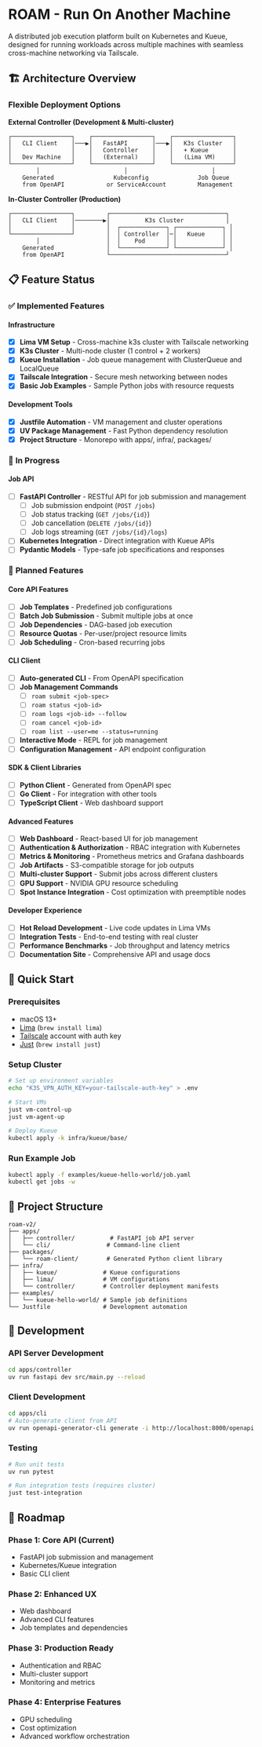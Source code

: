 # ROAM - Run On Another Machine

A distributed job execution platform built on Kubernetes and Kueue, designed for running workloads across multiple machines with seamless cross-machine networking via Tailscale.

## 🏗️ Architecture Overview

### Flexible Deployment Options

**External Controller (Development & Multi-cluster)**
```
┌─────────────────┐    ┌─────────────────┐    ┌─────────────────┐
│   CLI Client    │───▶│   FastAPI       │───▶│   K3s Cluster   │
│                 │    │   Controller    │    │   + Kueue       │
│   Dev Machine   │    │   (External)    │    │   (Lima VM)     │
└─────────────────┘    └─────────────────┘    └─────────────────┘
        │                        │                        │
    Generated                 Kubeconfig              Job Queue
    from OpenAPI            or ServiceAccount         Management
```

**In-Cluster Controller (Production)**
```
┌─────────────────┐         ┌─────────────────────────────────┐
│   CLI Client    │────────▶│          K3s Cluster            │
│                 │         │  ┌─────────────┐ ┌─────────────┐ │
└─────────────────┘         │  │ Controller  │─│   Kueue     │ │
        │                   │  │    Pod      │ │             │ │
    Generated               │  └─────────────┘ └─────────────┘ │
    from OpenAPI            └─────────────────────────────────┘
```

## 📋 Feature Status

### ✅ **Implemented Features**

#### Infrastructure
- [x] **Lima VM Setup** - Cross-machine k3s cluster with Tailscale networking
- [x] **K3s Cluster** - Multi-node cluster (1 control + 2 workers)
- [x] **Kueue Installation** - Job queue management with ClusterQueue and LocalQueue
- [x] **Tailscale Integration** - Secure mesh networking between nodes
- [x] **Basic Job Examples** - Sample Python jobs with resource requests

#### Development Tools
- [x] **Justfile Automation** - VM management and cluster operations
- [x] **UV Package Management** - Fast Python dependency resolution
- [x] **Project Structure** - Monorepo with apps/, infra/, packages/

### 🚧 **In Progress**

#### Job API
- [ ] **FastAPI Controller** - RESTful API for job submission and management
  - [ ] Job submission endpoint (`POST /jobs`)
  - [ ] Job status tracking (`GET /jobs/{id}`)
  - [ ] Job cancellation (`DELETE /jobs/{id}`)
  - [ ] Job logs streaming (`GET /jobs/{id}/logs`)
- [ ] **Kubernetes Integration** - Direct integration with Kueue APIs
- [ ] **Pydantic Models** - Type-safe job specifications and responses

### 📅 **Planned Features**

#### Core API Features
- [ ] **Job Templates** - Predefined job configurations
- [ ] **Batch Job Submission** - Submit multiple jobs at once
- [ ] **Job Dependencies** - DAG-based job execution
- [ ] **Resource Quotas** - Per-user/project resource limits
- [ ] **Job Scheduling** - Cron-based recurring jobs

#### CLI Client
- [ ] **Auto-generated CLI** - From OpenAPI specification
- [ ] **Job Management Commands**
  - [ ] `roam submit <job-spec>`
  - [ ] `roam status <job-id>`
  - [ ] `roam logs <job-id> --follow`
  - [ ] `roam cancel <job-id>`
  - [ ] `roam list --user=me --status=running`
- [ ] **Interactive Mode** - REPL for job management
- [ ] **Configuration Management** - API endpoint configuration

#### SDK & Client Libraries
- [ ] **Python Client** - Generated from OpenAPI spec
- [ ] **Go Client** - For integration with other tools
- [ ] **TypeScript Client** - Web dashboard support

#### Advanced Features
- [ ] **Web Dashboard** - React-based UI for job management
- [ ] **Authentication & Authorization** - RBAC integration with Kubernetes
- [ ] **Metrics & Monitoring** - Prometheus metrics and Grafana dashboards
- [ ] **Job Artifacts** - S3-compatible storage for job outputs
- [ ] **Multi-cluster Support** - Submit jobs across different clusters
- [ ] **GPU Support** - NVIDIA GPU resource scheduling
- [ ] **Spot Instance Integration** - Cost optimization with preemptible nodes

#### Developer Experience
- [ ] **Hot Reload Development** - Live code updates in Lima VMs
- [ ] **Integration Tests** - End-to-end testing with real cluster
- [ ] **Performance Benchmarks** - Job throughput and latency metrics
- [ ] **Documentation Site** - Comprehensive API and usage docs

## 🚀 **Quick Start**

### Prerequisites
- macOS 13+
- [Lima](https://lima-vm.io/) (`brew install lima`)
- [Tailscale](https://tailscale.com/) account with auth key
- [Just](https://github.com/casey/just) (`brew install just`)

### Setup Cluster
```bash
# Set up environment variables
echo "K3S_VPN_AUTH_KEY=your-tailscale-auth-key" > .env

# Start VMs
just vm-control-up
just vm-agent-up

# Deploy Kueue
kubectl apply -k infra/kueue/base/
```

### Run Example Job
```bash
kubectl apply -f examples/kueue-hello-world/job.yaml
kubectl get jobs -w
```

## 📁 **Project Structure**

```
roam-v2/
├── apps/
│   ├── controller/          # FastAPI job API server
│   └── cli/                # Command-line client
├── packages/
│   └── roam-client/        # Generated Python client library
├── infra/
│   ├── kueue/             # Kueue configurations
│   ├── lima/              # VM configurations
│   └── controller/        # Controller deployment manifests
├── examples/
│   └── kueue-hello-world/ # Sample job definitions
└── Justfile               # Development automation
```

## 🔧 **Development**

### API Server Development
```bash
cd apps/controller
uv run fastapi dev src/main.py --reload
```

### Client Development
```bash
cd apps/cli
# Auto-generate client from API
uv run openapi-generator-cli generate -i http://localhost:8000/openapi.json
```

### Testing
```bash
# Run unit tests
uv run pytest

# Run integration tests (requires cluster)
just test-integration
```

## 🎯 **Roadmap**

### Phase 1: Core API (Current)
- FastAPI job submission and management
- Kubernetes/Kueue integration
- Basic CLI client

### Phase 2: Enhanced UX
- Web dashboard
- Advanced CLI features
- Job templates and dependencies

### Phase 3: Production Ready
- Authentication and RBAC
- Multi-cluster support
- Monitoring and metrics

### Phase 4: Enterprise Features
- GPU scheduling
- Cost optimization
- Advanced workflow orchestration
